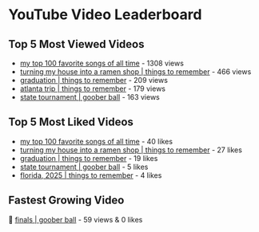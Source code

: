 # YouTube Video Leaderboard

## Top 5 Most Viewed Videos
- [my top 100 favorite songs of all time](https://youtu.be/zYnjnriU374) - 1308 views
- [turning my house into a ramen shop | things to remember](https://youtu.be/RBDZBPQs_fI) - 466 views
- [graduation | things to remember](https://youtu.be/l2r22Se8iw4) - 209 views
- [atlanta trip | things to remember](https://youtu.be/aROtkPs8i34) - 179 views
- [state tournament | goober ball](https://youtu.be/Ci5MFGdfzOE) - 163 views

## Top 5 Most Liked Videos
- [my top 100 favorite songs of all time](https://youtu.be/zYnjnriU374) - 40 likes
- [turning my house into a ramen shop | things to remember](https://youtu.be/RBDZBPQs_fI) - 27 likes
- [graduation | things to remember](https://youtu.be/l2r22Se8iw4) - 19 likes
- [state tournament | goober ball](https://youtu.be/Ci5MFGdfzOE) - 5 likes
- [florida, 2025 | things to remember](https://youtu.be/EGSwAs7yjAY) - 4 likes

## Fastest Growing Video
🔹 [finals | goober ball](https://youtu.be/srDTP8KR9QE) - 59 views & 0 likes
